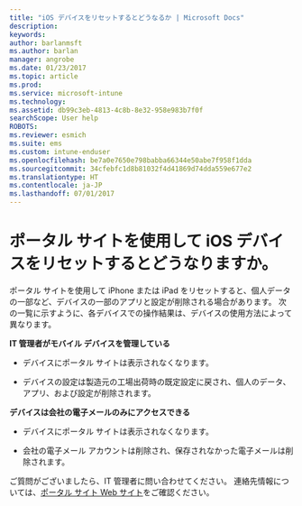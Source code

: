 ```yaml
---
title: "iOS デバイスをリセットするとどうなるか | Microsoft Docs"
description: 
keywords: 
author: barlanmsft
ms.author: barlan
manager: angrobe
ms.date: 01/23/2017
ms.topic: article
ms.prod: 
ms.service: microsoft-intune
ms.technology: 
ms.assetid: db99c3eb-4813-4c8b-8e32-958e983b7f0f
searchScope: User help
ROBOTS: 
ms.reviewer: esmich
ms.suite: ems
ms.custom: intune-enduser
ms.openlocfilehash: be7a0e7650e798babba66344e50abe7f958f1dda
ms.sourcegitcommit: 34cfebfc1d8b81032f4d41869d74dda559e677e2
ms.translationtype: HT
ms.contentlocale: ja-JP
ms.lasthandoff: 07/01/2017
---
```

# <a name="what-happens-if-you-reset-your-ios-device-using-the-company-portal"></a>ポータル サイトを使用して iOS デバイスをリセットするとどうなりますか。

ポータル サイトを使用して iPhone または iPad をリセットすると、個人データの一部など、デバイスの一部のアプリと設定が削除される場合があります。 次の一覧に示すように、各デバイスでの操作結果は、デバイスの使用方法によって異なります。

**IT 管理者がモバイル デバイスを管理している**

-   デバイスにポータル サイトは表示されなくなります。

-   デバイスの設定は製造元の工場出荷時の既定設定に戻され、個人のデータ、アプリ、および設定が削除されます。

**デバイスは会社の電子メールのみにアクセスできる**

-   デバイスにポータル サイトは表示されなくなります。

-   会社の電子メール アカウントは削除され、保存されなかった電子メールは削除されます。

ご質問がございましたら、IT 管理者に問い合わせてください。 連絡先情報については、[ポータル サイト Web サイト](http://portal.manage.microsoft.com)をご確認ください。
